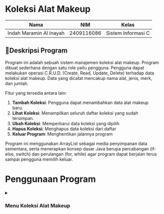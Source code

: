 # Koleksi Alat Makeup

| Nama                      | NIM           | Kelas             |
|---------------------------|---------------|-------------------|
| Indah Maramin Al Inayah   | 2409116086    | Sistem Informasi C |

## 📄Deskripsi Program
Program ini adalah sebuah sistem manajemen koleksi alat makeup. Program dibuat sederhana dengan satu role yaitu pengguna. Pengguna dapat melakukan operasi C.R.U.D. (Create, Read, Update, Delete) terhadap data koleksi alat makeup. Data yang dicatat mencakup nama alat, jenis, merk, dan jumlah.

Fitur yang tersedia antara lain:

1. **Tambah Koleksi**: Pengguna dapat menambahkan data alat makeup baru.
2. **Lihat Koleksi**: Menampilkan seluruh daftar koleksi yang sudah tersimpan.
3. **Ubah Koleksi**: Memperbarui data koleksi yang dipilih
4. **Hapus Koleksi**: Menghapus data koleksi dari daftar
5. **Keluar Program**: Menghentikan jalannya program

Program ini menggunakan ArrayList sebagai media penyimpanan data sementara, serta menerapkan konsep dasar Java berupa percabangan (if-else, switch) dan perulangan (for, while) agar program dapat berjalan terus sampai pengguna memilih keluar.

# Penggunaan Program

<details>
<summary><h3>Menu Koleksi Alat Makeup</h3></summary>

<img width="310" height="173" alt="image" src="https://github.com/user-attachments/assets/fd614018-1b77-47e1-b297-f2ad06a62103" />

Saat program pertama kali dijalankan, sistem akan langsung menampilkan menu utama yang berisi daftar pilihan menu. Pengguna diminta untuk memasukkan nomor menu sesuai dengan pilihan yang diinginkan. Setelah itu, program akan menjalankan perintah sesuai input pengguna dan kemudian kembali menampilkan menu utama, hingga pengguna memilih opsi Keluar untuk menghentikan program.

## Tambah Koleksi

<img width="459" height="282" alt="image" src="https://github.com/user-attachments/assets/cd2fbccf-b95e-44ab-8379-1377b0018d69" />

Jika pengguna memilih opsi 1. Tambah Koleksi, program akan meminta pengguna untuk mengisi data alat makeup yang ingin dimasukkan ke dalam daftar koleksi. Setelah semua data dimasukkan dengan benar, program akan menyimpan informasi tersebut ke dalam ArrayList dan menampilkan pesan "Koleksi berhasil ditambahkan!". Data alat makeup baru akan tersimpan dan bisa dilihat kembali melalui menu Lihat Koleksi.

<img width="386" height="235" alt="image" src="https://github.com/user-attachments/assets/04537a91-2010-4e9b-81e3-be86b6829a64" />

## Lihat Koleksi

<img width="689" height="268" alt="image" src="https://github.com/user-attachments/assets/99221d1f-8162-4745-b243-cb0079784935" />

Jika pengguna memilih opsi 2. Lihat Koleksi, program akan menampilkan seluruh daftar alat makeup yang sudah tersimpan.

## Ubah Koleksi

<img width="663" height="580" alt="image" src="https://github.com/user-attachments/assets/ab7c74b1-b6f1-40cb-9043-3e77267e5ce3" />

Jika pengguna memilih opsi 3. Ubah Koleksi, maka program akan meminta nomor koleksi yang ingin diubah. Setelah itu, pengguna dapat memasukkan data baru untuk mengganti data lama. Setelah sudah memasukkan data baru, pengguna bisa mengecek kembali dengan opsi 2. Lihat Koleksi.

## Hapus Koleksi

<img width="451" height="437" alt="image" src="https://github.com/user-attachments/assets/10d94060-b072-4c7d-9f70-7ac446d67b64" />

Jika pengguna memilih opsi 4. Hapus Koleksi, maka program akan meminta nomor koleksi yang ingin dihapus. Setelah itu, data koleks akan dihapus dari daftar

## Keluar

<img width="323" height="210" alt="image" src="https://github.com/user-attachments/assets/86fbba2c-21d1-4fd3-9336-1d834ead0530" />

Jika pengguna memilih opsi 5. Keluar, maka program akan berakhir.

